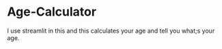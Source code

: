 # Age-Calculator
I use streamlit in this and this calculates your age and tell you what;s your age.
